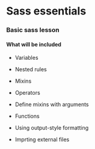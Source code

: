 # Sass essentials

### Basic sass lesson

#### What will be included
* Variables
* Nested rules
* Mixins
* Operators

* Define mixins with arguments
* Functions
* Using output-style formatting
* Imprting external files





